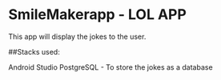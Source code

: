 # SmileMakerapp - LOL APP

This app will display the jokes to the user.

##Stacks used:

Android Studio 
PostgreSQL - To store the jokes as a database
